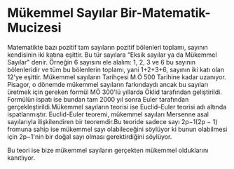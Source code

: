 # Mükemmel Sayılar Bir-Matematik-Mucizesi
Matematikte bazı pozitif tam sayıların pozitif bölenleri toplamı, sayının kendisinin iki katına eşittir. Bu tür sayılara “Eksik sayılar ya da Mükemmel Sayılar" denir. Örneğin 6 sayısını ele alalım: 1, 2, 3 ve 6 bu sayının bölenleridir ve tüm bu bölenlerin toplamı, yani 1+2+3+6, sayının iki katı olan 12'ye eşittir. 
Mükemmel sayıların Tarihçesi M.Ö 500 Tarihine kadar uzanıyor. Pisagor, o dönemde mükemmel sayıların farkındaydı ancak bu sayıları üretmek için gereken formül MÖ 300'lü yıllarda Öklid tarafından geliştirildi. Formülün ispatı ise bundan tam 2000 yıl sonra Euler tarafından gerçekleştirildi.Mükemmel sayıların teorisi ise Euclid–Euler teorisi adı altında ispatlanmıştır.
Euclid-Euler teoremi, mükemmel sayıları Mersenne asal sayılarıyla ilişkilendiren bir teoremdir.Bu teoride sadece sayı 2p−1(2p − 1) fromuna sahip ise mükemmel sayı olabileceğini söylüyor ki bunun olabilmesi için 2p−1'nin bir doğal sayı olması gerektirdiğini söylüyor.

Bu teori ise bize mükemmel sayıların gerçekten mükemmel olduklarını kanıtlıyor.
